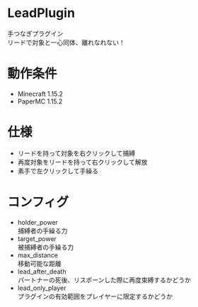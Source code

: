 # LeadPlugin
手つなぎプラグイン  
リードで対象と一心同体、離れなれない！  

# 動作条件  
- Minecraft 1.15.2
- PaperMC 1.15.2

# 仕様  
- リードを持って対象を右クリックして捕縛  
- 再度対象をリードを持って右クリックして解放  
- 素手で左クリックして手繰る  

# コンフィグ  
- holder_power  
捕縛者の手繰る力　　
- target_power  
被捕縛者の手繰る力
- max_distance  
移動可能な距離
- lead_after_death  
パートナーの死後、リスポーンした際に再度束縛するかどうか  
- lead_only_player  
プラグインの有効範囲をプレイヤーに限定するかどうか
  
  
